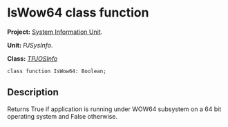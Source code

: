 # IsWow64 class function #

**Project:** [System Information Unit](SystemInformationUnit.md).

**Unit:** _PJSysInfo_.

**Class:** _[TPJOSInfo](TPJOSInfo.md)_

```
class function IsWow64: Boolean;
```

## Description ##

Returns True if application is running under WOW64 subsystem on a 64 bit operating system and False otherwise.